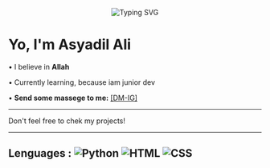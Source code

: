 

<!-- Typing SVG -->
<p align="center">
  <img src="https://readme-typing-svg.demolab.com?size=28&duration=3000&color=FF00FF&center=true&vCenter=true&lines=Rewriting+the+code+..." alt="Typing SVG" />
</p>

# Yo, I'm Asyadil Ali

• I believe in **Allah**

• Currently learning, because iam junior dev



• **Send some massege to me:**
<a target="_blank" href="https://instagramm.com/as.yadil">[DM-IG]</a>



---

Don't feel free to chek my projects!

---
Lenguages :
![Python](https://img.shields.io/badge/-python-%233776AB?style=for-the-badge&logo=python&logoColor=white)
![HTML](https://img.shields.io/badge/-html5-%23E34F26?style=for-the-badge&logo=html5&logoColor=orange)
![CSS](https://img.shields.io/badge/-css3-%231572B6?style=for-the-badge&logo=css3&logoColor=blue)
---
